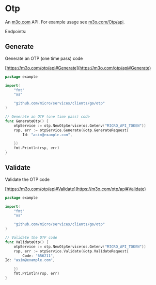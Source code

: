 # Otp

An [m3o.com](https://m3o.com) API. For example usage see [m3o.com/Otp/api](https://m3o.com/Otp/api).

Endpoints:

## Generate

Generate an OTP (one time pass) code


[https://m3o.com/otp/api#Generate](https://m3o.com/otp/api#Generate)

```go
package example

import(
	"fmt"
	"os"

	"github.com/micro/services/clients/go/otp"
)

// Generate an OTP (one time pass) code
func GenerateOtp() {
	otpService := otp.NewOtpService(os.Getenv("MICRO_API_TOKEN"))
	rsp, err := otpService.Generate(&otp.GenerateRequest{
		Id: "asim@example.com",

	})
	fmt.Println(rsp, err)
}
```
## Validate

Validate the OTP code


[https://m3o.com/otp/api#Validate](https://m3o.com/otp/api#Validate)

```go
package example

import(
	"fmt"
	"os"

	"github.com/micro/services/clients/go/otp"
)

// Validate the OTP code
func ValidateOtp() {
	otpService := otp.NewOtpService(os.Getenv("MICRO_API_TOKEN"))
	rsp, err := otpService.Validate(&otp.ValidateRequest{
		Code: "656211",
Id: "asim@example.com",

	})
	fmt.Println(rsp, err)
}
```
